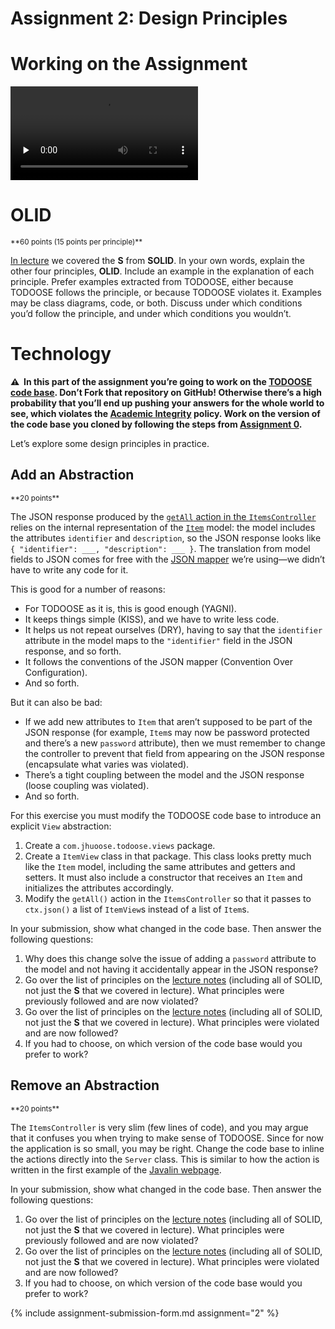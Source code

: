 # Assignment 2: Design Principles

# Working on the Assignment

<video src="https://archive.org/download/jhu-oose/oose--assignments--2.mp4" controls preload="none"></video>

# OLID

<small>
**60 points (15 points per principle)**
</small>

[In lecture](/lectures/2) we covered the **S** from **SOLID**. In your own words, explain the other four principles, **OLID**. Include an example in the explanation of each principle. Prefer examples extracted from TODOOSE, either because TODOOSE follows the principle, or because TODOOSE violates it. Examples may be class diagrams, code, or both. Discuss under which conditions you’d follow the principle, and under which conditions you wouldn’t.

# Technology

**⚠️  In this part of the assignment you’re going to work on the [TODOOSE code base](https://github.com/jhu-oose/todoose). Don’t Fork that repository on GitHub! Otherwise there’s a high probability that you’ll end up pushing your answers for the whole world to see, which violates the [Academic Integrity](/policies#academic-integrity) policy. Work on the version of the code base you cloned by following the steps from [Assignment 0](/assignments/0).**

Let’s explore some design principles in practice.

## Add an Abstraction

<small>
**20 points**
</small>

The JSON response produced by the [`getAll` action in the `ItemsController`](https://github.com/jhu-oose/todoose/blob/90ca0901e09095460845eae20218bc5189bec565/src/main/java/com/jhuoose/todoose/controllers/ItemsController.java#L17) relies on the internal representation of the [`Item`](https://github.com/jhu-oose/todoose/blob/90ca0901e09095460845eae20218bc5189bec565/src/main/java/com/jhuoose/todoose/models/Item.java) model: the model includes the attributes `identifier` and `description`, so the JSON response looks like `{ "identifier": ___, "description": ___ }`. The translation from model fields to JSON comes for free with the [JSON mapper](/toolbox#json-mapper-jackson) we’re using—we didn’t have to write any code for it.

This is good for a number of reasons:

- For TODOOSE as it is, this is good enough (YAGNI).
- It keeps things simple (KISS), and we have to write less code.
- It helps us not repeat ourselves (DRY), having to say that the `identifier` attribute in the model maps to the `"identifier"` field in the JSON response, and so forth.
- It follows the conventions of the JSON mapper (Convention Over Configuration).
- And so forth.

But it can also be bad:

- If we add new attributes to `Item` that aren’t supposed to be part of the JSON response (for example, `Item`s may now be password protected and there’s a new `password` attribute), then we must remember to change the controller to prevent that field from appearing on the JSON response (encapsulate what varies was violated).
- There’s a tight coupling between the model and the JSON response (loose coupling was violated).
- And so forth.

For this exercise you must modify the TODOOSE code base to introduce an explicit `View` abstraction:

1. Create a `com.jhuoose.todoose.views` package.
2. Create a `ItemView` class in that package. This class looks pretty much like the `Item` model, including the same attributes and getters and setters. It must also include a constructor that receives an `Item` and initializes the attributes accordingly.
3. Modify the `getAll()` action in the `ItemsController` so that it passes to `ctx.json()` a list of `ItemView`s instead of a list of `Item`s.

In your submission, show what changed in the code base. Then answer the following questions:

1. Why does this change solve the issue of adding a `password` attribute to the model and not having it accidentally appear in the JSON response?
2. Go over the list of principles on the [lecture notes](/lectures/2) (including all of SOLID, not just the **S** that we covered in lecture). What principles were previously followed and are now violated?
3. Go over the list of principles on the [lecture notes](/lectures/2) (including all of SOLID, not just the **S** that we covered in lecture). What principles were violated and are now followed?
4. If you had to choose, on which version of the code base would you prefer to work?

## Remove an Abstraction

<small>
**20 points**
</small>

The `ItemsController` is very slim (few lines of code), and you may argue that it confuses you when trying to make sense of TODOOSE. Since for now the application is so small, you may be right. Change the code base to inline the actions directly into the `Server` class. This is similar to how the action is written in the first example of the [Javalin webpage](https://javalin.io).

In your submission, show what changed in the code base. Then answer the following questions:

1. Go over the list of principles on the [lecture notes](/lectures/2) (including all of SOLID, not just the **S** that we covered in lecture). What principles were previously followed and are now violated?
2. Go over the list of principles on the [lecture notes](/lectures/2) (including all of SOLID, not just the **S** that we covered in lecture). What principles were violated and are now followed?
3. If you had to choose, on which version of the code base would you prefer to work?

{% include assignment-submission-form.md assignment="2" %}
